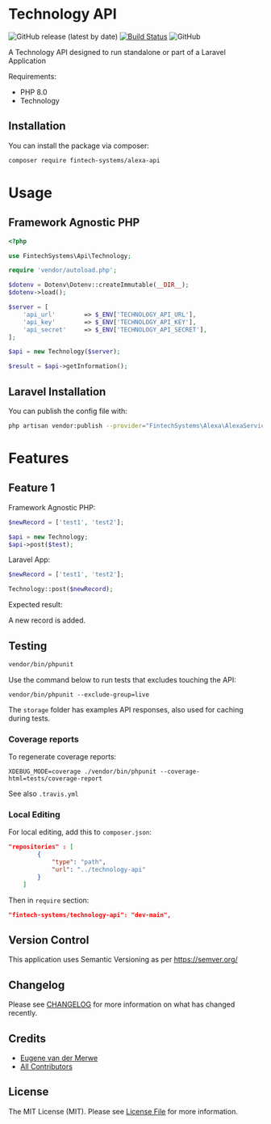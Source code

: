 # Technology API
![GitHub release (latest by date)](https://img.shields.io/github/v/release/fintech-systems/packagist-boilerplate) [![Build Status](https://app.travis-ci.com/fintech-systems/packagist-boilerplate.svg?branch=main)](https://app.travis-ci.com/fintech-systems/packagist-boilerplate) ![GitHub](https://img.shields.io/github/license/fintech-systems/packagist-boilerplate)

A Technology API designed to run standalone or part of a Laravel Application

Requirements:

- PHP 8.0
- Technology

## Installation

You can install the package via composer:

```bash
composer require fintech-systems/alexa-api
```

# Usage

## Framework Agnostic PHP

```php
<?php

use FintechSystems\Api\Technology;

require 'vendor/autoload.php';

$dotenv = Dotenv\Dotenv::createImmutable(__DIR__);
$dotenv->load();

$server = [
    'api_url'        => $_ENV['TECHNOLOGY_API_URL'],
    'api_key'        => $_ENV['TECHNOLOGY_API_KEY'],
    'api_secret'     => $_ENV['TECHNOLOGY_API_SECRET'],
];

$api = new Technology($server);

$result = $api->getInformation();
```

## Laravel Installation

You can publish the config file with:
```bash
php artisan vendor:publish --provider="FintechSystems\Alexa\AlexaServiceProvider" --tag="alexa-api-config"
```

# Features

## Feature 1

Framework Agnostic PHP:

```php
$newRecord = ['test1', 'test2'];

$api = new Technology;
$api->post($test);
```

Laravel App:


```php
$newRecord = ['test1', 'test2'];

Technology::post($newRecord);
```

Expected result:

A new record is added.

## Testing

```bash
vendor/bin/phpunit
```

Use the command below to run tests that excludes touching the API:

`vendor/bin/phpunit --exclude-group=live`

The `storage` folder has examples API responses, also used for caching during tests.

### Coverage reports

To regenerate coverage reports:

`XDEBUG_MODE=coverage ./vendor/bin/phpunit --coverage-html=tests/coverage-report`

See also `.travis.yml`

### Local Editing

For local editing, add this to `composer.json`:

```json
"repositories" : [
        {
            "type": "path",
            "url": "../technology-api"
        }
    ]
```

Then in `require` section:

```json
"fintech-systems/technology-api": "dev-main",
```

## Version Control

This application uses Semantic Versioning as per https://semver.org/

## Changelog

Please see [CHANGELOG](CHANGELOG.md) for more information on what has changed recently.

## Credits

- [Eugene van der Merwe](https://github.com/fintech-systems)
- [All Contributors](../../contributors)

## License

The MIT License (MIT). Please see [License File](LICENSE.md) for more information.
